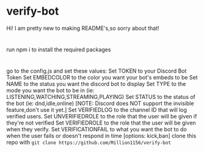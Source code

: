 # verify-bot
 Hi! I am pretty new to making README's,so sorry about that! 
# 
 run npm i to install the required packages
#
 go to the config.js and set these values:
Set TOKEN to your Discord Bot Token
Set EMBEDCOLOR to the color you want your bot's embeds to be
Set NAME to the status you want the discord bot to display
Set TYPE to the mode you want the bot to be in (ie: LISTENING,WATCHING,STREAMING,PLAYING)
Set STATUS to the status of the bot (ie: dnd,idle,online) [NOTE: Discord does NOT support the invisible feature,don't use it yet.]
Set VERIFIEDLOG to the channel ID that will log verified users.
Set UNVERIFIEDROLE to the role that the user will be given if they're not verified
Set VERIFIEDROLE to the role that the user will be given when they verify.
Set VERIFICATIONFAIL to what you want the bot to do when the user fails or doesn't respond in time [options: kick,ban]
 clone this repo with ```git clone https://github.com/Million1156/verify-bot```


